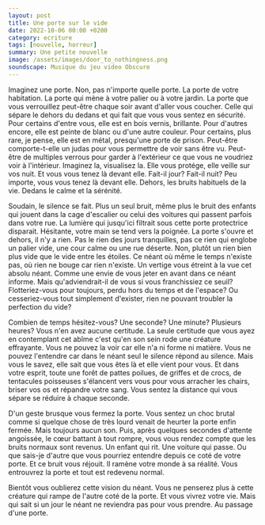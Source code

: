 ```yaml
---
layout: post
title: Une porte sur le vide
date: 2022-10-06 00:00 +0200
category: ecriture
tags: [nouvelle, horreur]
summary: Une petite nouvelle 
image: /assets/images/door_to_nothingness.png
soundscape: Musique du jeu video Obscure
---
```



Imaginez une porte. Non, pas n'importe quelle porte. La porte de votre habitation. La porte qui mène à votre palier ou à votre jardin. La porte que vous verrouillez peut-être chaque soir avant d'aller vous coucher. Celle qui sépare le dehors du dedans et qui fait que vous vous sentez en sécurité. Pour certains d'entre vous, elle est en bois vernis, brillante. Pour d'autres encore, elle est peinte de blanc ou d'une autre couleur. Pour certains, plus rare, je pense, elle est en métal, presqu'une porte de prison. Peut-être comporte-t-elle un judas pour vous permettre de voir sans être vu. Peut-être de multiples verrous pour garder à l'extérieur ce que vous ne voudriez voir à l'intérieur. Imaginez la, visualisez la. Elle vous protége, elle veille sur vos nuit. Et vous vous tenez là devant elle. Fait-il jour? Fait-il nuit? Peu importe, vous vous tenez là devant elle. Dehors, les bruits habituels de la vie. Dedans le calme et la sérénité. 

Soudain, le silence se fait. Plus un seul bruit, même plus le bruit des enfants qui jouent dans la cage d'escalier ou celui des voitures qui passent parfois dans votre rue. La lumière qui jusqu'ici filtrait sous cette porte protectrice disparait. Hésitante, votre main se tend vers la poignée. La porte s'ouvre et dehors, il n'y a rien. Pas le rien des jours tranquilles, pas ce rien qui englobe un palier vide, une cour calme ou une rue déserte. Non, plutôt un rien bien plus vide que le vide entre les étoiles. Ce néant où même le temps n'existe pas, où rien ne bouge car rien n'existe. Un vertige vous étreint à la vue cet absolu néant. Comme une envie de vous jeter en avant dans ce néant informe. Mais qu'adviendrait-il de vous si vous franchissiez ce seuil? Flotteriez-vous pour toujours, perdu hors du temps et de l'espace? Ou cesseriez-vous tout simplement d'exister, rien ne pouvant troubler la perfection du vide? 

Combien de temps hésitez-vous? Une seconde? Une minute? Plusieurs heures? Vous n'en avez aucune certitude. La seule certitude que vous ayez en contemplant cet abîme c'est qu'en son sein rode une créature effrayante. Vous ne pouvez la voir car elle n'a ni forme ni matière. Vous ne pouvez l'entendre car dans le néant seul le silence répond au silence. Mais vous le savez, elle sait que vous êtes là et elle vient pour vous. Et dans votre esprit, toute une forêt de pattes poilues, de griffes et de crocs, de tentacules poisseuses s'élancent vers vous pour vous arracher les chairs, briser vos os et répandre votre sang. Vous sentez la distance qui vous sépare se réduire à chaque seconde. 

D'un geste brusque vous fermez la porte. Vous sentez un choc brutal comme si quelque chose de très lourd venait de heurter la porte enfin fermée. Mais toujours aucun son. Puis, après quelques secondes d'attente angoissée, le cœur battant à tout rompre, vous vous rendez compte que les bruits normaux sont revenus. Un enfant qui rit. Une voiture qui passe. Ou que sais-je d'autre que vous pourriez entendre depuis ce coté de votre porte. Et ce bruit vous réjouit. Il ramène votre monde à sa réalité. Vous entrouvrez la porte et tout est redevenu normal. 

Bientôt vous oublierez cette vision du néant. Vous ne penserez plus à cette créature qui rampe de l'autre coté de la porte. Et vous vivrez votre vie. Mais qui sait si un jour le néant ne reviendra pas pour vous prendre. Au passage d'une porte.